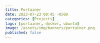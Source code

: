 ```yaml
---
title: Portainer
date: 2023-07-23 00:45 -0500
categories: [Projects]
tags: [portainer, docker, ubuntu]
image: /assets/img/banners/portainer.png
published: false
---
```

